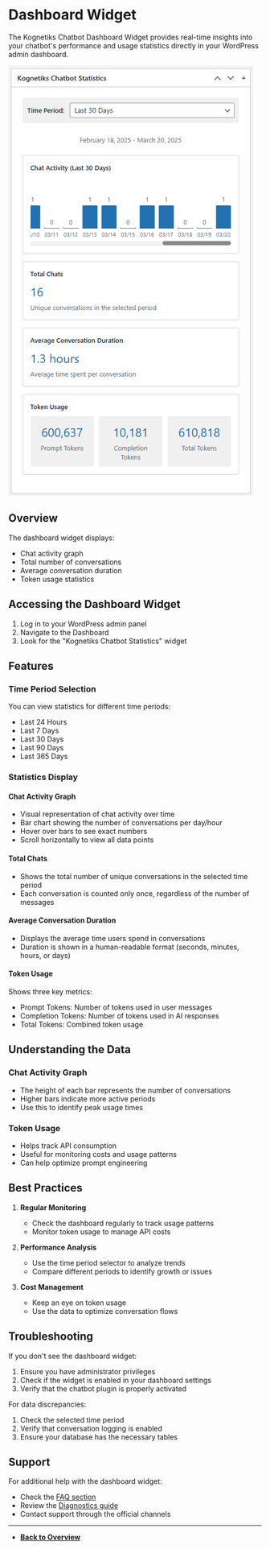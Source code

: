# Dashboard Widget

The Kognetiks Chatbot Dashboard Widget provides real-time insights into your chatbot's performance and usage statistics directly in your WordPress admin dashboard.

![Admin Dashboard](admin-dashboard.png)

## Overview

The dashboard widget displays:
- Chat activity graph
- Total number of conversations
- Average conversation duration
- Token usage statistics

## Accessing the Dashboard Widget

1. Log in to your WordPress admin panel
2. Navigate to the Dashboard
3. Look for the "Kognetiks Chatbot Statistics" widget

## Features

### Time Period Selection
You can view statistics for different time periods:
- Last 24 Hours
- Last 7 Days
- Last 30 Days
- Last 90 Days
- Last 365 Days

### Statistics Display

#### Chat Activity Graph
- Visual representation of chat activity over time
- Bar chart showing the number of conversations per day/hour
- Hover over bars to see exact numbers
- Scroll horizontally to view all data points

#### Total Chats
- Shows the total number of unique conversations in the selected time period
- Each conversation is counted only once, regardless of the number of messages

#### Average Conversation Duration
- Displays the average time users spend in conversations
- Duration is shown in a human-readable format (seconds, minutes, hours, or days)

#### Token Usage
Shows three key metrics:
- Prompt Tokens: Number of tokens used in user messages
- Completion Tokens: Number of tokens used in AI responses
- Total Tokens: Combined token usage

## Understanding the Data

### Chat Activity Graph
- The height of each bar represents the number of conversations
- Higher bars indicate more active periods
- Use this to identify peak usage times

### Token Usage
- Helps track API consumption
- Useful for monitoring costs and usage patterns
- Can help optimize prompt engineering

## Best Practices

1. **Regular Monitoring**
   - Check the dashboard regularly to track usage patterns
   - Monitor token usage to manage API costs

2. **Performance Analysis**
   - Use the time period selector to analyze trends
   - Compare different periods to identify growth or issues

3. **Cost Management**
   - Keep an eye on token usage
   - Use the data to optimize conversation flows

## Troubleshooting

If you don't see the dashboard widget:
1. Ensure you have administrator privileges
2. Check if the widget is enabled in your dashboard settings
3. Verify that the chatbot plugin is properly activated

For data discrepancies:
1. Check the selected time period
2. Verify that conversation logging is enabled
3. Ensure your database has the necessary tables

## Support

For additional help with the dashboard widget:
- Check the [FAQ section](../support/faqs.md)
- Review the [Diagnostics guide](../support/diagnostics.md)
- Contact support through the official channels

---

* **[Back to Overview](../overview.md)** 